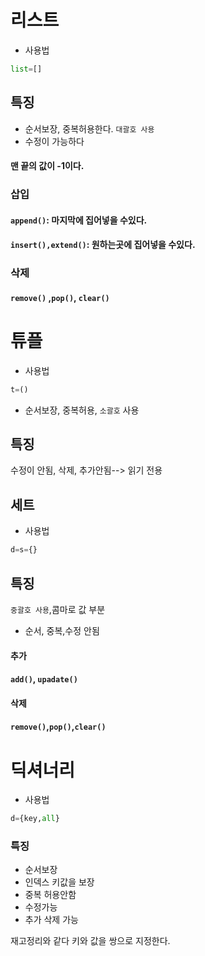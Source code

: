 # 리스트

+ 사용법

```python
list=[]
```

## 특징
+ 순서보장, 중복허용한다. `대괄호 사용`
+ 수정이 가능하다

#### 맨 끝의 값이 -1이다.

###  삽입
#### `append()`: 마지막에 집어넣을 수있다.
#### `insert(),extend()`: 원하는곳에 집어넣을 수있다.

###  삭제
#### `remove()` ,`pop()`, `clear()`

# 튜플

+ 사용법

```python
t=()
```
+ 순서보장, 중복허용, `소괄호` 사용

## 특징
수정이 안됨, 삭제, 추가안됨--> 읽기 전용


## 세트
+ 사용법
```python
d=s={}
```

## 특징 
`중괄호 사용`,콤마로 값 부분
+ 순서, 중복,수정 안됨

#### 추가
#### ``add()``, `upadate()`
#### 삭제
#### `remove()`,`pop()`,`clear()`


# 딕셔너리 
+ 사용법

```python
d={key,all}
```

### 특징

+ 순서보장
+ 인덱스 키값을 보장
+ 중복 허용안함
+ 수정가능
+ 추가 삭제 가능

재고정리와 같다
키와 값을 쌍으로 지정한다.